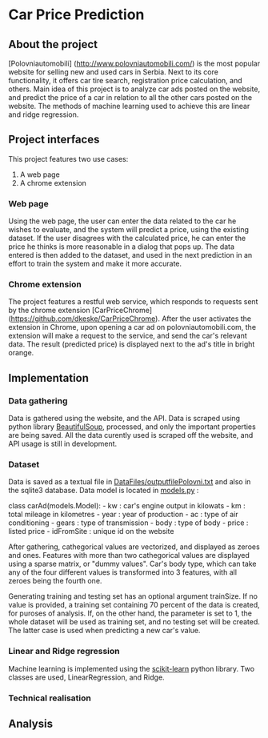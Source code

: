# Car Price Prediction

## About the project

[Polovniautomobili] (http://www.polovniautomobili.com/) is the most popular website for selling new and used cars in Serbia. Next to its core functionality, it offers car tire search, registration price calculation, and others. Main idea of this project is to analyze car ads posted on the website, and predict the price of a car in relation to all the other cars posted on the website. The methods of machine learning used to achieve this are linear and ridge regression. 

## Project interfaces

This project features two use cases:
1. A web page
2. A chrome extension

### Web page

Using the web page, the user can enter the data related to the car he wishes to evaluate, and the system will predict a price, using the existing dataset. If the user disagrees with the calculated price, he can enter the price he thinks is more reasonable in a dialog that pops up. The data entered is then added to the dataset, and used in the next prediction in an effort to train the system and make it more accurate.

### Chrome extension

The project features a restful web service, which responds to requests sent by the chrome extension [CarPriceChrome] (https://github.com/dkeske/CarPriceChrome). After the user activates the extension in Chrome, upon opening a car ad on polovniautomobili.com, the extension will make a request to the service, and send the car's relevant data. The result (predicted price) is displayed next to the ad's title in bright orange.

## Implementation

### Data gathering

Data is gathered using the website, and the API. Data is scraped using python library [BeautifulSoup](https://pypi.python.org/pypi/beautifulsoup4), processed, and only the important properties are being saved. All the data curently used is scraped off the website, and API usage is still in development. 

### Dataset

Data is saved as a textual file in [DataFiles/outputfilePolovni.txt](https://github.com/dkeske/CarPrice/blob/master/pricePrediction/DataFiles/outputfilePOLOVNI.txt) and also in the sqlite3 database. Data model is located in [models.py](https://github.com/dkeske/CarPrice/blob/master/pricePrediction/models.py) :

class carAd(models.Model):
    - kw : car's engine output in kilowats
    - km : total mileage in kilometres
    - year : year of production
    - ac : type of air conditioning
    - gears : type of transmission
    - body : type of body
    - price : listed price
    - idFromSite : unique id on the website

After gathering, cathegorical values are vectorized, and displayed as zeroes and ones. Features with more than two cathegorical values are displayed using a sparse matrix, or "dummy values". Car's body type, which can take any of the four different values is transformed into 3 features, with all zeroes being the fourth one.

Generating training and testing set has an optional argument trainSize. If no value is provided, a training set containing 70 percent of the data is created, for puroses of analysis. If, on the other hand, the parameter is set to 1, the whole dataset will be used as training set, and no testing set will be created. The latter case is used when predicting a new car's value.

### Linear and Ridge regression
Machine learning is implemented using the [scikit-learn](http://scikit-learn.org/stable/modules/linear_model.html) python library. Two classes are used, LinearRegression, and Ridge. 

### Technical realisation

## Analysis
